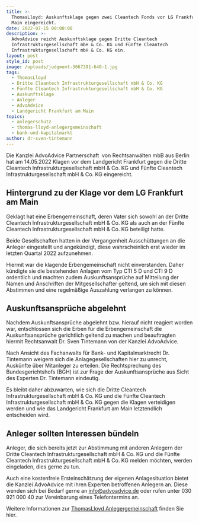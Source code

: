 ```yaml
---
title: >-
  ThomasLloyd: Auskunftsklage gegen zwei Cleantech Fonds vor LG Frankfurt am
  Main eingereicht.
date: 2022-07-15 00:00:00
description: >-
  AdvoAdvice reicht Auskunftsklage gegen Dritte Cleantech
  Infrastrukturgesellschaft mbH & Co. KG und Fünfte Cleantech
  Infrastrukturgesellschaft mbH & Co. KG ein. 
layout: post
style_id: post
image: /uploads/judgment-3667391-640-1.jpg
tags:
  - ThomasLloyd
  - Dritte Cleantech Infrastrukturgesellschaft mbH & Co. KG
  - Fünfte Cleantech Infrastrukturgesellschaft mbH & Co. KG
  - Auskunftsklage
  - Anleger
  - AdvoAdvice
  - Landgericht Frankfurt am Main
topics:
  - anlegerschutz
  - thomas-lloyd-anlegergemeinschaft
  - bank-und-kapitalmarkt
author: dr-sven-tintemann
---
```

Die Kanzlei AdvoAdvice Partnerschaft&nbsp; von Rechtsanwälten mbB aus Berlin hat am 14.05.2022 Klagen vor dem Landgericht Frankfurt gegen die Dritte Cleantech Infrastrukturgesellschaft mbH & Co. KG und Fünfte Cleantech Infrastrukturgesellschaft mbH & Co. KG eingereicht.

## Hintergrund zu der Klage vor dem LG Frankfurt am Main

Geklagt hat eine Erbengemeinschaft, deren Vater sich sowohl an der Dritte Cleantech Infrastrukturgesellschaft mbH & Co. KG als auch an der Fünfte Cleantech Infrastrukturgesellschaft mbH & Co. KG beteiligt hatte.&nbsp;

Beide Gesellschaften hatten in der Vergangenheit Ausschüttungen an die Anleger eingestellt und angekündigt, diese wahrscheinlich erst wieder im letzten Quartal 2022 aufzunehmen.&nbsp;

Hiermit war die klagende Erbengemeinschaft nicht einverstanden. Daher kündigte sie die bestehenden Anlagen vom Typ CTI 5 D und CTI 9 D ordentlich und machten zudem Auskunftsansprüche auf Mitteilung der Namen und Anschriften der Mitgesellschafter geltend, um sich mit diesen Abstimmen und eine regelmäßige Auszahlung verlangen zu können.&nbsp;

## Auskunftsansprüche abgelehnt

Nachdem Auskunftsansprüche abgelehnt bzw. hierauf nicht reagiert worden war, entschlossen sich die Erben für die Erbengemeinschaft die Auskunftsansprüche gerichtlich geltend zu machen und beauftragten hiermit Rechtsanwalt Dr. Sven Tintemann von der Kanzlei AdvoAdvice.&nbsp;

Nach Ansicht des Fachanwalts für Bank- und Kapitalmarktrecht Dr. Tintemann weigern sich die Anlagegesellschaften hier zu unrecht, Auskünfte über Mitanleger zu erteilen. Die Rechtsprechung des Bundesgerichtshofs (BGH) ist zur Frage der Auskunftsansprüche aus Sicht des Experten Dr. Tintemann eindeutig.&nbsp;

Es bleibt daher abzuwarten, wie sich die Dritte Cleantech Infrastrukturgesellschaft mbH & Co. KG und die Fünfte Cleantech Infrastrukturgesellschaft mbH & Co. KG gegen die Klagen verteidigen werden und wie das Landgericht Frankfurt am Main letztendlich entscheiden wird.&nbsp;

## Anleger sollten Interessen bündeln

Anleger, die sich bereits jetzt zur Abstimmung mit anderen Anlegern der Dritte Cleantech Infrastrukturgesellschaft mbH & Co. KG und die Fünfte Cleantech Infrastrukturgesellschaft mbH & Co. KG melden möchten, werden eingeladen, dies gerne zu tun.&nbsp;

Auch eine kostenfreie Ersteinschätzung der eigenen Anlagesituation bietet die Kanzlei AdvoAdvice mit ihren Experten betroffenen Anlegern an. Diese wenden sich bei Bedarf gerne an info@advoadvice.de oder rufen unter 030 921 000 40 zur Vereinbarung eines Telefontermins an.&nbsp;

Weitere Informationen zur [ThomasLloyd Anlegergemeinschaft](/themen/thomas-lloyd-anlegergemeinschaft/) finden Sie hier.&nbsp;